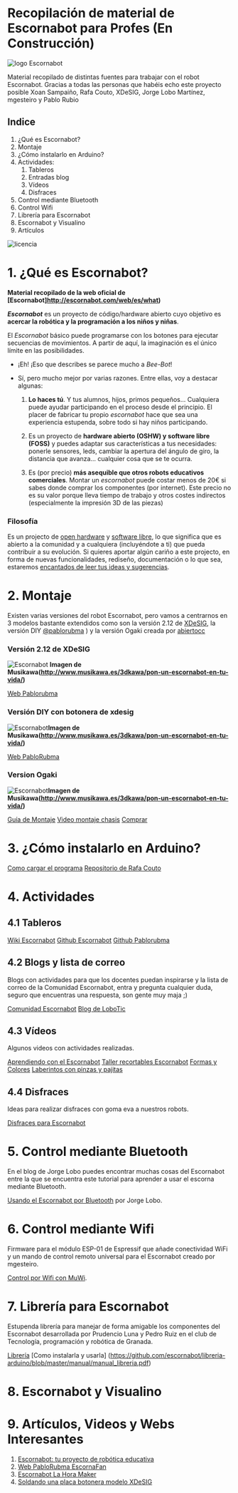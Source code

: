 
# Recopilación de material de Escornabot para Profes (En Construcción)

![logo Escornabot](images/escornabot_logo.png)

Material recopilado de distintas fuentes para trabajar con el robot Escornabot. Gracias a todas las personas que habéis echo este proyecto posible Xoan Sampaiño, Rafa Couto, XDeSIG, Jorge Lobo Martínez, mgesteiro y Pablo Rubio

## Indice

1. ¿Qué es Escornabot?
2. Montaje
3. ¿Cómo instalarlo en Arduino?
4. Actividades:
	  1. Tableros
	  2. Entradas blog
	  3. Vídeos  
    4. Disfraces
5. Control mediante Bluetooth
6. Control Wifi
7. Librería para Escornabot
8. Escornabot y Visualino
9. Artículos

![licencia](images/licencia.png)


# 1. ¿Qué es Escornabot?

**Material recopilado de la web oficial de [Escornabot]http://escornabot.com/web/es/what)**

**_Escornabot_**  es un proyecto de código/hardware abierto cuyo objetivo es  **acercar la robótica y la programación a los niños y niñas**.

El  _Escornabot_  básico puede programarse con los botones para ejecutar secuencias de movimientos. A partir de aquí, la imaginación es el único límite en las posibilidades.

- ¡Eh! ¡Eso que describes se parece mucho a  _Bee-Bot_!

- Sí, pero mucho mejor por varias razones. Entre ellas, voy a destacar algunas:

	1.  **Lo haces tú**. Y tus alumnos, hijos, primos pequeños... Cualquiera puede ayudar participando en el proceso desde el principio. El placer de fabricar tu propio  _escornabot_  hace que sea una experiencia estupenda, sobre todo si hay niños participando.

	2.  Es un proyecto de  **hardware abierto (OSHW) y software libre (FOSS)**  y puedes adaptar sus características a tus necesidades: ponerle sensores, leds, cambiar la apertura del ángulo de giro, la distancia que avanza... cualquier cosa que se te ocurra.

	3.  Es (por precio)  **más asequible que otros robots educativos comerciales**. Montar un  _escornabot_  puede costar menos de 20€ si sabes donde comprar los componentes (por internet). Este precio no es su valor porque lleva tiempo de trabajo y otros costes indirectos (especialmente la impresión 3D de las piezas)

### Filosofía

Es un projecto de [open hardware](http://es.wikipedia.org/wiki/Hardware_libre) y [software libre](http://es.wikipedia.org/wiki/Software_libre), lo que significa que es abierto a la comunidad y a cualquiera (incluyéndote a ti) que pueda contribuir a su evolución. Si quieres aportar algún cariño a este projecto, en forma de nuevas funcionalidades, rediseño, documentación o lo que sea, estaremos [encantados de leer tus ideas y sugerencias](https://escornabot.com/web/en/form/contact).


# 2. Montaje

Existen varias versiones del robot Escornabot, pero vamos a centrarnos en 3 modelos bastante extendidos como son la versión 2.12 de [XDeSIG](https://twitter.com/xdesig?lang=es), la versión DIY [@pablorubma](https://twitter.com/pablorubma?lang=es) ) y la versión Ogaki creada por [abiertocc](https://twitter.com/abiertocc?lang=es)

### Versión 2.12 de XDeSIG

![Escornabot](images/escornabot_xdesign.jpg) **Imagen de Musikawa(http://www.musikawa.es/3dkawa/pon-un-escornabot-en-tu-vida/)**

[Web Pablorubma](http://pablorubma.cc/escornabot/version-2-12-xdesig/)

### Versión DIY con botonera de xdesig

![Escornabot](images/escorna_diy.jpg)**Imagen de Musikawa(http://www.musikawa.es/3dkawa/pon-un-escornabot-en-tu-vida/)**

[Web PabloRubma](http://pablorubma.cc/escornabot/version-diy/)

### Version Ogaki

![Escornabot](images/ogaki.jpg)**Imagen de Musikawa(http://www.musikawa.es/3dkawa/pon-un-escornabot-en-tu-vida/)**

[Guía de Montaje](https://sites.google.com/abierto.cc/ogaki?pli=1)
[Video montaje chasis](https://www.youtube.com/watch?v=MUti2IQr4d8)
[Comprar](https://abierto.cc/shop/)

# 3. ¿Cómo instalarlo en Arduino?

[Como cargar el programa](https://github.com/pablorubma/escornabot-DIY#5-instalaci%C3%B3n-ide-arduino-y-descarga-de-la-programaci%C3%B3n)
[Repositorio de Rafa Couto](https://github.com/escornabot/arduino/releases/tag/v1.4.1)


# 4. Actividades

## 4.1 Tableros

[Wiki Escornabot](https://escornabot.org/wiki/index.php/Recursos#Tableros)
[Github Escornabot](https://github.com/escornabot/docs/tree/master/Escornabot_Mats)
[Github Pablorubma](https://github.com/pablorubma/escornabot-DIY/tree/master/tableros-juegos)

## 4.2 Blogs y lista de correo

Blogs con actividades para que los docentes puedan inspirarse y la lista de correo de la Comunidad Escornabot, entra y pregunta cualquier duda, seguro que encuentras una respuesta, son gente muy maja ;)

[Comunidad Escornabot](https://groups.google.com/forum/#!forum/escornabot_users)
[Blog de LoboTic](http://ceipmiskatonic.blogspot.com.es/search/label/Escornabot)

## 4.3 Vídeos

Algunos videos con actividades realizadas.

[Aprendiendo con el Escornabot](https://www.youtube.com/watch?v=qWTPiRxQH44)
[Taller recortables Escornabot](https://www.youtube.com/watch?v=6XW6iLjnRTU)
[Formas y Colores](https://www.youtube.com/watch?v=NQ2sb4X0xrc)
[Laberintos con pinzas y pajitas](https://www.youtube.com/watch?v=YrPcHu2sOtU)

## 4.4 Disfraces

Ideas para realizar disfraces con goma eva a nuestros robots.

[Disfraces para Escornabot](https://github.com/pablorubma/escornabot-DIY/tree/master/disfraces)


# 5. Control mediante Bluetooth

En el blog de Jorge Lobo puedes encontrar muchas cosas del Escornabot entre la que se encuentra este tutorial para aprender a usar el escorna mediante Bluetooth.

[Usando el Escornabot por Bluetooth](https://ceipmiskatonic.blogspot.com.es/2015/07/usando-el-escornabot-por-bt.html) por Jorge Lobo.

# 6. Control mediante Wifi

Firmware para el módulo ESP-01 de Espressif que añade conectividad WiFi y un mando de control remoto universal para el Escornabot creado por mgesteiro.

[Control por Wifi con MuWi](https://github.com/escornabot/esp-muwi).

# 7. Librería para Escornabot

Estupenda librería para manejar de forma amigable los componentes del Escornabot desarrollada por Prudencio Luna y Pedro Ruiz
en el club de Tecnología, programación y robótica de Granada.

[Librería](https://github.com/escornabot/libreria-arduino)
[Como instalarla y usarla]
(https://github.com/escornabot/libreria-arduino/blob/master/manual/manual_libreria.pdf)


# 8. Escornabot y Visualino



# 9. Artículos, Videos y Webs Interesantes
1. [Escornabot: tu proyecto de robótica educativa](http://ceipmiskatonic.blogspot.com.es/2016/10/articulo-de-escornabot-en-la-revista.html)
2. [Web PabloRubma EscornaFan](http://pablorubma.cc/)
3. [Escornabot La Hora Maker](https://www.youtube.com/watch?v=uJPLBcVRNZ0)
4. [Soldando una placa botonera modelo XDeSIG](https://www.youtube.com/watch?v=ANkkMuZNLxM)
